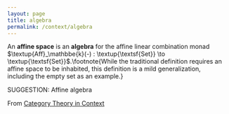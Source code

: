 ```yaml
---
layout: page
title: algebra
permalink: /context/algebra
---
```

 An **affine space** is an **algebra** for the affine linear combination monad $\textup{Aff}_\mathbbe{k}(-) : \textup{\textsf{Set}} \to \textup{\textsf{Set}}$.\footnote{While the traditional definition requires an affine space to be inhabited, this definition is a mild generalization, including the empty set as an example.}


SUGGESTION: Affine algebra

From [Category Theory in Context](https://mathgloss.github.io/MathGloss/context.html)